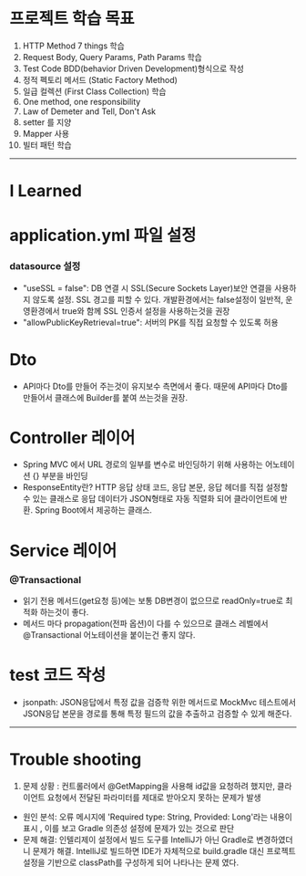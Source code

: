 # 프로젝트 학습 목표

1. HTTP Method 7 things 학습
2. Request Body, Query Params, Path Params 학습
3. Test Code BDD(behavior Driven Development)형식으로 작성
4. 정적 펙토리 메서드 (Static Factory Method)
5. 일급 컬렉션 (First Class Collection) 학습
6. One method, one responsibility
7. Law of Demeter and Tell, Don't Ask
8. setter 를 지양
9. Mapper 사용
10. 빌터 패턴 학습

---

# I Learned

# application.yml 파일 설정

### datasource 설정
- "useSSL = false": DB 연결 시 SSL(Secure Sockets Layer)보안 연결을 사용하지 않도록 설정. SSL 경고를 피할 수 있다.
개발환경에서는 false설정이 일반적, 운영환경에서 true와 함께 SSL 인증서 설정을 사용하는것을 권장
- "allowPublicKeyRetrieval=true":  서버의 PK를 직접 요청할 수 있도록 허용

# Dto
- API마다 Dto를 만들어 주는것이 유지보수 측면에서 좋다. 때문에 API마다 Dto를 만들어서 클래스에 Builder를 붙여 쓰는것을 권장.

# Controller 레이어

- Spring MVC 에서 URL 경로의 일부를 변수로 바인딩하기 위해 사용하는 어노테이션 {} 부분을 바인딩
- ResponseEntity란? HTTP 응답 상태 코드, 응답 본문, 응답 헤더를 직접 설정할 수 있는 클래스로 응답 데이터가 JSON형태로 자동 직렬화 되어 클라이언트에 반환.
Spring Boot에서 제공하는 클래스.

# Service 레이어

### @Transactional

- 읽기 전용 메서드(get요청 등)에는 보통 DB변경이 없으므로 readOnly=true로 최적화 하는것이 좋다.
- 메서드 마다 propagation(전파 옵션)이 다를 수 있으므로 클래스 레벨에서 @Transactional 어노테이션을 붙이는건 좋지 않다.

# test 코드 작성
- jsonpath: JSON응답에서 특정 값을 검증학 위한 메서드로 MockMvc 테스트에서 JSON응답 본문을 경로를 통해 특정 필드의 값을 추출하고 검증할 수 있게 해준다.

---

# Trouble shooting

1. 문제 상황 
: 컨트롤러에서 @GetMapping을 사용해 id값을 요청하려 했지만, 클라이언트 요청에서 전달된 파라미터를 제대로 받아오지 못하는 문제가 발생

- 원인 분석: 오류 메시지에 'Required type: String, Provided: Long'라는 내용이 표시 , 이를 보고 Gradle 의존성 설정에 문제가 있는 것으로 판단
- 문제 해결: 인텔리제이 설정에서 빌드 도구를 IntelliJ가 아닌 Gradle로 변경하였더니 문제가 해결. IntelliJ로 빌드하면 IDE가 자체적으로 build.gradle 
대신 프로젝트 설정을 기반으로 classPath를 구성하게 되어 나타나는 문제 였다.